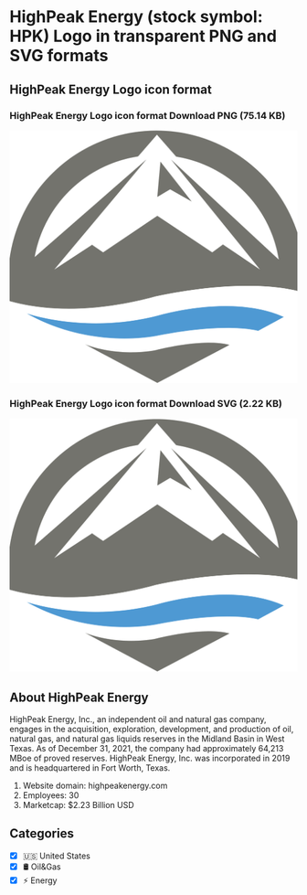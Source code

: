 # HighPeak Energy (stock symbol: HPK) Logo in transparent PNG and SVG formats

## HighPeak Energy Logo icon format

### HighPeak Energy Logo icon format Download PNG (75.14 KB)

![HighPeak Energy Logo icon format Download PNG (75.14 KB)](/img/orig/HPK-51029396.png)

### HighPeak Energy Logo icon format Download SVG (2.22 KB)

![HighPeak Energy Logo icon format Download SVG (2.22 KB)](/img/orig/HPK-cb0eb567.svg)

## About HighPeak Energy

HighPeak Energy, Inc., an independent oil and natural gas company, engages in the acquisition, exploration, development, and production of oil, natural gas, and natural gas liquids reserves in the Midland Basin in West Texas. As of December 31, 2021, the company had approximately 64,213 MBoe of proved reserves. HighPeak Energy, Inc. was incorporated in 2019 and is headquartered in Fort Worth, Texas.

1. Website domain: highpeakenergy.com
2. Employees: 30
3. Marketcap: $2.23 Billion USD


## Categories
- [x] 🇺🇸 United States
- [x] 🛢 Oil&Gas
- [x] ⚡ Energy
